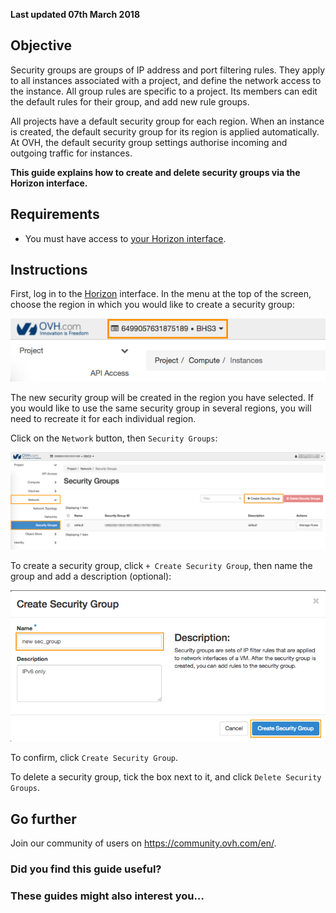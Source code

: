 **Last updated 07th March 2018**

Objective
---------

Security groups are groups of IP address and port filtering rules. They apply to all instances associated with a project, and define the network access to the instance. All group rules are specific to a project. Its members can edit the default rules for their group, and add new rule groups.

All projects have a default security group for each region. When an instance is created, the default security group for its region is applied automatically. At OVH, the default security group settings authorise incoming and outgoing traffic for instances.

**This guide explains how to create and delete security groups via the Horizon interface.**

Requirements
------------

* You must have access to [your Horizon interface](https://docs.ovh.com/gb/en/public-cloud/configure_user_access_to_horizon/).

Instructions
------------

First, log in to the [Horizon](https://horizon.cloud.ovh.net/) interface. In the menu at the top of the screen, choose the region in which you would like to create a security group:

![Choose region](resources/036811FB07735C739325ADB12AE8F58F.png)

The new security group will be created in the region you have selected. If you would like to use the same security group in several regions, you will need to recreate it for each individual region.

Click on the `Network` button, then `Security Groups`:

![Security groups](resources/15C2E134E65D8BE05DFA86AA9EB92786.png)

To create a security group, click `+ Create Security Group`, then name the group and add a description (optional):

![Creating security groups](resources/D05C255A9E1E417930B083C3F6562932.png)

To confirm, click `Create Security Group`.

To delete a security group, tick the box next to it, and click `Delete Security Groups`.

Go further
----------

Join our community of users on <https://community.ovh.com/en/>.

### Did you find this guide useful?

### These guides might also interest you…